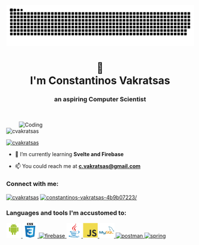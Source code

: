 <!-- ![Banner](https://1.bp.blogspot.com/-7A4WynwLsMw/XbBpCXG8fHI/AAAAAAAAMt4/uOa1bpLskYgrwGbllhSu2SDj_Mig8SXJQCLcBGAsYHQ/s1600/2000_600px.gif) -->

<div align="center">
  <picture>
    <source media="(prefers-color-scheme: dark)" srcset="https://github.com/CVakratsas/CVakratsas/blob/output/github-contribution-grid-snake-dark.svg" />
    <source media="(prefers-color-scheme: light)" srcset="https://github.com/CVakratsas/CVakratsas/blob/output/github-contribution-grid-snake.svg" />
    <img alt="Snake animation" src="https://github.com/CVakratsas/CVakratsas/blob/output/github-contribution-grid-snake.svg" />
  </picture>
</div>


<h1 align="center">👋<br> I'm Constantinos Vakratsas</h1>

<h3 align="center">an aspiring Computer Scientist</h3>
<br><br>

<img align="right" alt="Coding" width="470" src="https://raw.githubusercontent.com/TheDudeThatCode/TheDudeThatCode/master/Assets/Developer.gif">

<!-- https://camo.githubusercontent.com/c1dcb74cc1c1835b1d716f5051499a2814c683c806b15f04b0eba492863703e9/68747470733a2f2f63646e2e6472696262626c652e636f6d2f75736572732f3733303730332f73637265656e73686f74732f363538313234332f6176656e746f2e676966
blue and white hoddie coding gif
-->

<!-- https://camo.githubusercontent.com/134bf174d44ca2946d54f9fcf8ce5a7f109b8602a8d9d952b1af25b0b3dad7c8/68747470733a2f2f692e70696e696d672e636f6d2f6f726967696e616c732f66382f34312f61632f66383431616332626566616564646132343063353561303662323362333365632e676966
spinning in chair gif
-->

<!--
https://raw.githubusercontent.com/TheDudeThatCode/TheDudeThatCode/master/Assets/Developer.gif
dark background gif
-->

<!--
https://camo.githubusercontent.com/8bf6f6d78abc81fcf9c49f10649423e73ea44bc248e83aaae8759d401c829a84/68747470733a2f2f70687973696373677572756b756c2e66696c65732e776f726470726573732e636f6d2f323031392f30322f6368617261637465722d312e676966
white background wave gif
-->

<!--
https://camo.githubusercontent.com/5ddf73ad3a205111cf8c686f687fc216c2946a75005718c8da5b837ad9de78c9/68747470733a2f2f7468756d62732e6766796361742e636f6d2f4576696c4e657874446576696c666973682d736d616c6c2e676966
white background back turned gif
-->

<p align="left"> <img src="https://komarev.com/ghpvc/?username=cvakratsas&label=Profile%20views&color=0e75b6&style=flat" alt="cvakratsas" /> </p>

<p align="left"> <a href="https://twitter.com/cvakratsas" target="blank"><img src="https://img.shields.io/twitter/follow/cvakratsas?logo=twitter&style=for-the-badge" alt="cvakratsas" /></a> </p>

- 🌱 I’m currently learning **Svelte and Firebase**

- 📫 You could reach me at **c.vakratsas@gmail.com**

<h3 align="left">Connect with me:</h3>
<p align="left">
<a href="https://twitter.com/cvakratsas" target="blank"><img align="center" src="https://raw.githubusercontent.com/rahuldkjain/github-profile-readme-generator/master/src/images/icons/Social/twitter.svg" alt="cvakratsas" height="30" width="40" /></a>
<a href="https://linkedin.com/in/constantinos-vakratsas-4b9b07223/" target="blank"><img align="center" src="https://raw.githubusercontent.com/rahuldkjain/github-profile-readme-generator/master/src/images/icons/Social/linked-in-alt.svg" alt="constantinos-vakratsas-4b9b07223/" height="30" width="40" /></a>
</p>

<h3 align="left">Languages and tools I'm accustomed to:</h3>
<p align="left">
  <a href="https://developer.android.com" target="_blank" rel="noreferrer"> <img src="https://raw.githubusercontent.com/devicons/devicon/master/icons/android/android-original-wordmark.svg" alt="android" width="40" height="40"/> </a>
  <a href="https://www.w3schools.com/css/" target="_blank" rel="noreferrer"> <img src="https://raw.githubusercontent.com/devicons/devicon/master/icons/css3/css3-original-wordmark.svg" alt="css3" width="40" height="40"/> </a>
  <a href="https://firebase.google.com/" target="_blank" rel="noreferrer"> <img src="https://www.vectorlogo.zone/logos/firebase/firebase-icon.svg" alt="firebase" width="40" height="40"/> </a> 
  <a href="https://www.java.com" target="_blank" rel="noreferrer"> <img src="https://raw.githubusercontent.com/devicons/devicon/master/icons/java/java-original.svg" alt="java" width="40" height="40"/> </a> 
  <a href="https://developer.mozilla.org/en-US/docs/Web/JavaScript" target="_blank" rel="noreferrer"> <img src="https://raw.githubusercontent.com/devicons/devicon/master/icons/javascript/javascript-original.svg" alt="javascript" width="40" height="40"/> 
  </a> 
  <a href="https://www.mysql.com/" target="_blank" rel="noreferrer"> <img src="https://raw.githubusercontent.com/devicons/devicon/master/icons/mysql/mysql-original-wordmark.svg" alt="mysql" width="40" height="40"/> </a> 
  <a href="https://postman.com" target="_blank" rel="noreferrer"> <img src="https://www.vectorlogo.zone/logos/getpostman/getpostman-icon.svg" alt="postman" width="40" height="40"/> </a> 
  <a href="https://spring.io/" target="_blank" rel="noreferrer"> <img src="https://www.vectorlogo.zone/logos/springio/springio-icon.svg" alt="spring" width="40" height="40"/> </a> </p>
<br>
